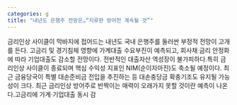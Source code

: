```yaml
---
categories: g
title: "내년도 은행주 전망은…“지루한 방어전 계속될 것”"
---
```

금리인상 사이클이 막바지에 접어드는 내년도 국내 은행주를 둘러싼 부정적 전망이 고개를 든다. 고금리 및 경기침체 영향에 가계대출 수요부진이 예측되고, 회사채 금리 안정화에 따라 기업대출도 감소할 전망이다. 전반적인 대출자산 역성장이 불가피하다.특히 금리인상 사이클이 종료되며 핵심 수익성 지표인 NIM(순이자마진)도 축소될 예정이다. 최근 금융당국이 특별 대손준비금 전입을 추진하는 등 대손충당금 확충기조도 유지될 가능성이 크다. 최근 금리인상 방어주로 반짝이는 매력이 오래가지 못할 것이란 예측이 나온다.고금리에 가계·기업대출 동시 감